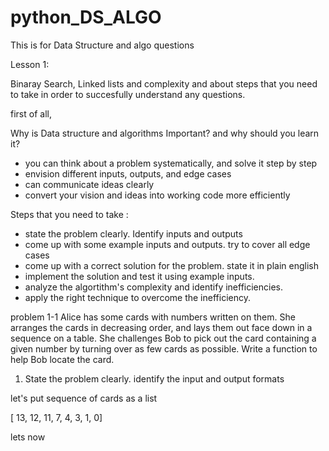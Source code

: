 # python_DS_ALGO
This is for Data Structure and algo questions 

Lesson 1: 

Binaray Search, Linked lists and complexity and about steps that you need to take in order to succesfully understand any questions.

first of all, 

Why is Data structure and algorithms Important? and why should you learn it?

  - you can think about a problem systematically, and solve it step by  step
  - envision different inputs, outputs, and edge cases
  - can communicate ideas clearly
  - convert your vision and ideas into working code more efficiently


Steps that you need to take :



- state the problem clearly. Identify inputs and outputs
- come up with some example inputs and outputs. try to cover all edge cases
- come up with a correct solution for the problem. state it in plain english
- implement the solution and test it using example inputs.
- analyze the algortithm's complexity and identify inefficiencies.
- apply the right technique to overcome the inefficiency.


problem 1-1 Alice has some cards with numbers written on them. She arranges the cards in decreasing order, and lays them out face down in a sequence on a table. She challenges Bob to pick out the card containing a given number by turning over as few cards as possible. Write a function to help Bob locate the card.


1. State the problem clearly. identify the input and output formats

let's put sequence of cards as a list

[ 13, 12, 11, 7, 4, 3, 1, 0]

lets now 